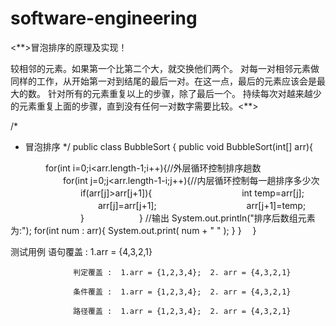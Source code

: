 # software-engineering

<**>冒泡排序的原理及实现！


较相邻的元素。如果第一个比第二个大，就交换他们两个。 
对每一对相邻元素做同样的工作，从开始第一对到结尾的最后一对。在这一点，最后的元素应该会是最大的数。 
针对所有的元素重复以上的步骤，除了最后一个。
持续每次对越来越少的元素重复上面的步骤，直到没有任何一对数字需要比较。<**>

/*
 * 冒泡排序
 */
public class BubbleSort {
   public void BubbleSort(int[] arr){
 
　　　　for(int i=0;i<arr.length-1;i++){//外层循环控制排序趟数
　　　　　　for(int j=0;j<arr.length-1-i;j++){//内层循环控制每一趟排序多少次
　　　　　　　　if(arr[j]>arr[j+1]){
　　　　　　　　　　int temp=arr[j];
　　　　　　　　　　arr[j]=arr[j+1];
　　　　　　　　　　arr[j+1]=temp;
　　　　　　　　}
　　　　　　}
        //输出
        System.out.println("排序后数组元素为:");
        for(int num : arr){
           System.out.print( num + "  " );
           }
       }　
}
  
  
  测试用例
                  语句覆盖 :  1.arr = {4,3,2,1}

                  判定覆盖 :  1.arr = {1,2,3,4};  2. arr = {4,3,2,1}

                  条件覆盖 :  1.arr = {1,2,3,4};  2. arr = {4,3,2,1}

                  路径覆盖 :  1.arr = {1,2,3,4};  2. arr = {4,3,2,1}

